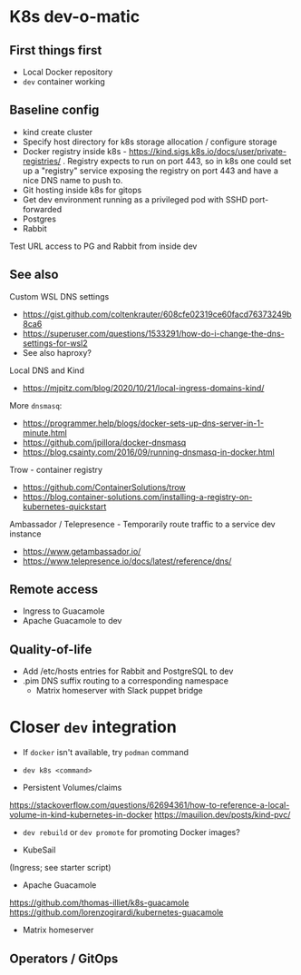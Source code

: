 # K8s dev-o-matic

## First things first

* Local Docker repository
* `dev` container working

## Baseline config

* kind create cluster
* Specify host directory for k8s storage allocation / configure storage
* Docker registry inside k8s - https://kind.sigs.k8s.io/docs/user/private-registries/ .  Registry expects to run on port 443, so in k8s one could set up a "registry" service exposing the registry on port 443 and have a nice DNS name to push to.
* Git hosting inside k8s for gitops
* Get dev environment running as a privileged pod with SSHD port-forwarded
* Postgres
* Rabbit

Test URL access to PG and Rabbit from inside dev

## See also

Custom WSL DNS settings
* https://gist.github.com/coltenkrauter/608cfe02319ce60facd76373249b8ca6
* https://superuser.com/questions/1533291/how-do-i-change-the-dns-settings-for-wsl2
* See also haproxy?

Local DNS and Kind
* https://mjpitz.com/blog/2020/10/21/local-ingress-domains-kind/

More `dnsmasq`:
* https://programmer.help/blogs/docker-sets-up-dns-server-in-1-minute.html
* https://github.com/jpillora/docker-dnsmasq
* https://blog.csainty.com/2016/09/running-dnsmasq-in-docker.html

Trow - container registry
* https://github.com/ContainerSolutions/trow
* https://blog.container-solutions.com/installing-a-registry-on-kubernetes-quickstart

Ambassador / Telepresence - Temporarily route traffic to a service dev instance
* https://www.getambassador.io/
* https://www.telepresence.io/docs/latest/reference/dns/

## Remote access

* Ingress to Guacamole
* Apache Guacamole to dev

## Quality-of-life

* Add /etc/hosts entries for Rabbit and PostgreSQL to dev
* .pim DNS suffix routing to a corresponding namespace
  * Matrix homeserver with Slack puppet bridge

# Closer `dev` integration

* If `docker` isn't available, try `podman` command
* `dev k8s <command>`

* Persistent Volumes/claims

https://stackoverflow.com/questions/62694361/how-to-reference-a-local-volume-in-kind-kubernetes-in-docker
https://mauilion.dev/posts/kind-pvc/

* `dev rebuild` or `dev promote` for promoting Docker images?

* KubeSail

(Ingress; see starter script)

* Apache Guacamole

https://github.com/thomas-illiet/k8s-guacamole
https://github.com/lorenzogirardi/kubernetes-guacamole

* Matrix homeserver

## Operators / GitOps
